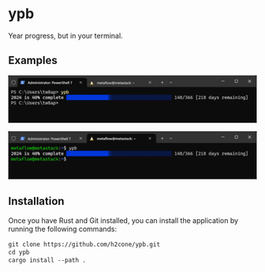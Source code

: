 # ypb

Year progress, but in your terminal.

## Examples

![ps7](/assets/ps7.png)

![wsl2](/assets/wsl2.png)

## Installation

Once you have Rust and Git installed, you can install the application by running the following commands:

```shell
git clone https://github.com/h2cone/ypb.git
cd ypb
cargo install --path .
```
